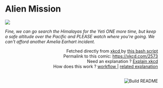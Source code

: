 # <b>Alien Mission</b>

[![](https://imgs.xkcd.com/comics/alien_mission.png)](https://xkcd.com/2573)

<i>Fine, we can go search the Himalayas for the Yeti ONE more time, but keep a safe altitude over the Pacific and PLEASE watch where you&#39;re going. We can&#39;t afford another Amelia Earhart incident.</i>

<div align="right">
  Fetched directly from
  <a href="https://xkcd.com">
    xkcd
  </a>
  by
  <a href="https://github.com/Vanille-N/Vanille-N/blob/master/fetch">
    this bash script
  </a>
</div>
<div align="right">
  Permalink to this comic:
  <a href="https://xkcd.com/2573">
    https://xkcd.com/2573
  </a>
</div>
<div align="right">
  Need an explanation ?
  <a href="https://www.explainxkcd.com/wiki/index.php/2573">
    Explain xkcd
  </a>
</div>
<div align="right">
  How does this work ?
  <a href="https://github.com/Vanille-N/Vanille-N/blob/master/.github/workflows/build.yml">
    workflow
  </a>
  |
  <a href="https://simonwillison.net/2020/Jul/10/self-updating-profile-readme/">
    related explanation
  </a>
</div><br>

<a href="https://github.com/Vanille-N/Vanille-N/actions"><img src="https://github.com/Vanille-N/Vanille-N/workflows/Build%20README/badge.svg" align="right" alt="Build README"></a>
